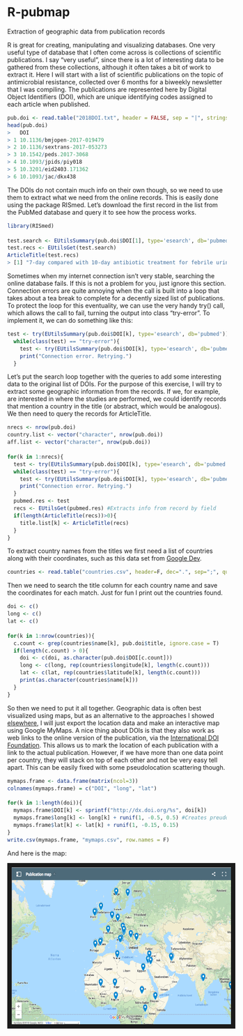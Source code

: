 # R-pubmap
Extraction of geographic data from publication records

R is great for creating, manipulating and visualizing databases. One very useful type of database that I often come across is collections of scientific publications. I say “very useful”, since there is a lot of interesting data to be gathered from these collections, although it often takes a bit of work to extract it.
Here I will start with a list of scientific publications on the topic of antimicrobial resistance, collected over 6 months for a biweekly newsletter that I was compiling. The publications are represented here by Digital Object Identifiers (DOI), which are unique identifying codes assigned to each article when published. 

```R
pub.doi <- read.table("2018DOI.txt", header = FALSE, sep = "|", stringsAsFactors=F, col.names = "DOI")
head(pub.doi)
>   DOI
> 1 10.1136/bmjopen-2017-019479
> 2 10.1136/sextrans-2017-053273
> 3 10.1542/peds.2017-3068
> 4 10.1093/jpids/piy018
> 5 10.3201/eid2403.171362
> 6 10.1093/jac/dkx438
```

The DOIs do not contain much info on their own though, so we need to use them to extract what we need from the online records. This is easily done using the package RISmed. Let’s download the first record in the list from the PubMed database and query it to see how the process works. 

```R
library(RISmed)

test.search <- EUtilsSummary(pub.doi$DOI[1], type='esearch', db='pubmed')
test.recs <- EUtilsGet(test.search)
ArticleTitle(test.recs)
> [1] "7-day compared with 10-day antibiotic treatment for febrile urinary tract infections in children: protocol of a randomised controlled trial."
```

Sometimes when my internet connection isn’t very stable, searching the online database fails. If this is not a problem for you, just ignore this section. Connection errors are quite annoying when the call is built into a loop that takes about a tea break to complete for a decently sized list of publications. To protect the loop for this eventuality, we can use the very handy try() call, which allows the call to fail, turning the output into class “try-error”. To implement it, we can do something like this:

```R
test <- try(EUtilsSummary(pub.doi$DOI[k], type='esearch', db='pubmed'))
  while(class(test) == "try-error"){
    test <- try(EUtilsSummary(pub.doi$DOI[k], type='esearch', db='pubmed'))
    print("Connection error. Retrying.")
  }
```

Let’s put the search loop together with the queries to add some interesting data to the original list of DOIs. For the purpose of this exercise, I will try to extract some geographic information from the records. If we, for example, are interested in where the studies are performed, we could identify records that mention a country in the title (or abstract, which would be analogous). We then need to query the records for ArticleTitle.

```R
nrecs <- nrow(pub.doi)
country.list <- vector("character", nrow(pub.doi))
aff.list <- vector("character", nrow(pub.doi))

for(k in 1:nrecs){ 
  test <- try(EUtilsSummary(pub.doi$DOI[k], type='esearch', db='pubmed')) #Gets record from pubmed database by DOI
  while(class(test) == "try-error"){
    test <- try(EUtilsSummary(pub.doi$DOI[k], type='esearch', db='pubmed')) # Protects loop against Error in file(con, "r") : cannot open the connection
    print("Connection error. Retrying.")
  }
  pubmed.res <- test
  recs <- EUtilsGet(pubmed.res) #Extracts info from record by field
  if(length(ArticleTitle(recs))>0){
    title.list[k] <- ArticleTitle(recs)
  }
}
```

To extract country names from the titles we first need a list of countries along with their coordinates, such as this data set from [Google Dev](https://developers.google.com/public-data/docs/canonical/countries_csv). 

```R
countries <- read.table("countries.csv", header=F, dec=".", sep=";", quote="\"")
```

Then we need to search the title column for each country name and save the coordinates for each match. Just for fun I print out the countries found.

```R
doi <- c()
long <- c()
lat <- c()

for(k in 1:nrow(countries)){
  c.count <- grep(countries$name[k], pub.doi$title, ignore.case = T)
  if(length(c.count) > 0){
    doi <- c(doi, as.character(pub.doi$DOI[c.count]))
    long <- c(long, rep(countries$longitude[k], length(c.count)))
    lat <- c(lat, rep(countries$latitude[k], length(c.count)))
    print(as.character(countries$name[k]))
  }
}
```

So then we need to put it all together. Geographic data is often best visualized using maps, but as an alternative to the approaches I showed [elsewhere](https://github.com/jonas-raposinha/R-map-plotting), I will just export the location data and make an interactive map using Google MyMaps. A nice thing about DOIs is that they also work as web links to the online version of the publication, via the [International DOI Foundation](http://dx.doi.org/). This allows us to mark the location of each publication with a link to the actual publication. However, if we have more than one data point per country, they will stack on top of each other and not be very easy tell apart. This can be easily fixed with some pseudolocation scattering though.

```R
mymaps.frame <- data.frame(matrix(ncol=3))
colnames(mymaps.frame) = c("DOI", "long", "lat")

for(k in 1:length(doi)){
  mymaps.frame$DOI[k] <- sprintf("http://dx.doi.org/%s", doi[k])
  mymaps.frame$long[k] <- long[k] + runif(1, -0.5, 0.5) #Creates preudolocation by adding random scatter
  mymaps.frame$lat[k] <- lat[k] + runif(1, -0.15, 0.15)
}
write.csv(mymaps.frame, "mymaps.csv", row.names = F)
```

And here is the map:

<a href="https://www.google.com/maps/d/embed?mid=1z0mtNo6B1ZDgp1Gm1UgQEFLWr3LVrrF9" target="_blank"><img src="https://github.com/jonas-raposinha/R-pubmap/blob/master/mapshot.png" alt="IMAGE ALT TEXT HERE" width="540" height="360" border="10" /></a>
